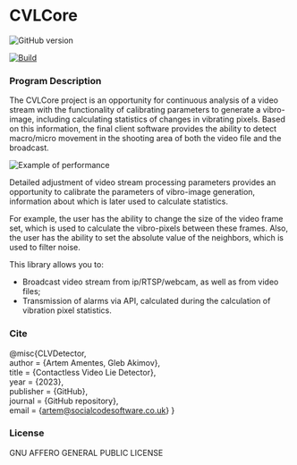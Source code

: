 # CVLCore

![GitHub version](https://img.shields.io/badge/version-v1.0.1-green?style=plastic&labelColor=dark)

[![Build](https://github.com/breadrock1/CVLCore/actions/workflows/master.yml/badge.svg)](https://github.com/breadrock1/CVLCore/actions/workflows/master.yml)

[//]: # ([![Creating Release]&#40;https://github.com/breadrock1/CVLCore/actions/workflows/release.yml/badge.svg?branch=master&event=create&#41;]&#40;https://github.com/breadrock1/CVLDetector/actions/workflows/create-release-action.yml&#41;)

### Program Description

The CVLCore project is an opportunity for continuous analysis of a video stream with the functionality of calibrating parameters to generate a vibro-image, including calculating statistics of changes in vibrating pixels. Based on this information, the final client software provides the ability to detect macro/micro movement in the shooting area of both the video file and the broadcast.

![Example of performance](resources/clv_work.gif)

Detailed adjustment of video stream processing parameters provides an opportunity to calibrate the parameters of vibro-image generation, information about which is later used to calculate statistics.

For example, the user has the ability to change the size of the video frame set, which is used to calculate the vibro-pixels between these frames. Also, the user has the ability to set the absolute value of the neighbors, which is used to filter noise.

This library allows you to:
- Broadcast video stream from ip/RTSP/webcam, as well as from video files;
- Transmission of alarms via API, calculated during the calculation of vibration pixel statistics.

### Cite 
@misc{CLVDetector,\
  author = {Artem Amentes, Gleb Akimov},\
  title = {Contactless Video Lie Detector},\
  year = {2023},\
  publisher = {GitHub},\
  journal = {GitHub repository},\
  email = {artem@socialcodesoftware.co.uk}
}

### License
GNU AFFERO GENERAL PUBLIC LICENSE
